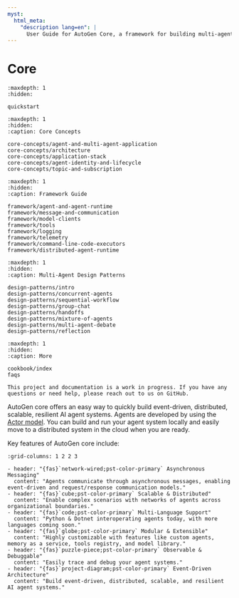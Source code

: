 ```yaml
---
myst:
  html_meta:
    "description lang=en": |
      User Guide for AutoGen Core, a framework for building multi-agent applications with AI agents.
---
```


# Core

```{toctree}
:maxdepth: 1
:hidden:

quickstart
```

```{toctree}
:maxdepth: 1
:hidden:
:caption: Core Concepts

core-concepts/agent-and-multi-agent-application
core-concepts/architecture
core-concepts/application-stack
core-concepts/agent-identity-and-lifecycle
core-concepts/topic-and-subscription
```

```{toctree}
:maxdepth: 1
:hidden:
:caption: Framework Guide

framework/agent-and-agent-runtime
framework/message-and-communication
framework/model-clients
framework/tools
framework/logging
framework/telemetry
framework/command-line-code-executors
framework/distributed-agent-runtime
```

```{toctree}
:maxdepth: 1
:hidden:
:caption: Multi-Agent Design Patterns

design-patterns/intro
design-patterns/concurrent-agents
design-patterns/sequential-workflow
design-patterns/group-chat
design-patterns/handoffs
design-patterns/mixture-of-agents
design-patterns/multi-agent-debate
design-patterns/reflection
```

```{toctree}
:maxdepth: 1
:hidden:
:caption: More

cookbook/index
faqs
```

```{warning}
This project and documentation is a work in progress. If you have any questions or need help, please reach out to us on GitHub.
```

AutoGen core offers an easy way to quickly build event-driven, distributed, scalable, resilient AI agent systems. Agents are developed by using the [Actor model](https://en.wikipedia.org/wiki/Actor_model). You can build and run your agent system locally and easily move to a distributed system in the cloud when you are ready.

Key features of AutoGen core include:

```{gallery-grid}
:grid-columns: 1 2 2 3

- header: "{fas}`network-wired;pst-color-primary` Asynchronous Messaging"
  content: "Agents communicate through asynchronous messages, enabling event-driven and request/response communication models."
- header: "{fas}`cube;pst-color-primary` Scalable & Distributed"
  content: "Enable complex scenarios with networks of agents across organizational boundaries."
- header: "{fas}`code;pst-color-primary` Multi-Language Support"
  content: "Python & Dotnet interoperating agents today, with more languages coming soon."
- header: "{fas}`globe;pst-color-primary` Modular & Extensible"
  content: "Highly customizable with features like custom agents, memory as a service, tools registry, and model library."
- header: "{fas}`puzzle-piece;pst-color-primary` Observable & Debuggable"
  content: "Easily trace and debug your agent systems."
- header: "{fas}`project-diagram;pst-color-primary` Event-Driven Architecture"
  content: "Build event-driven, distributed, scalable, and resilient AI agent systems."
```
